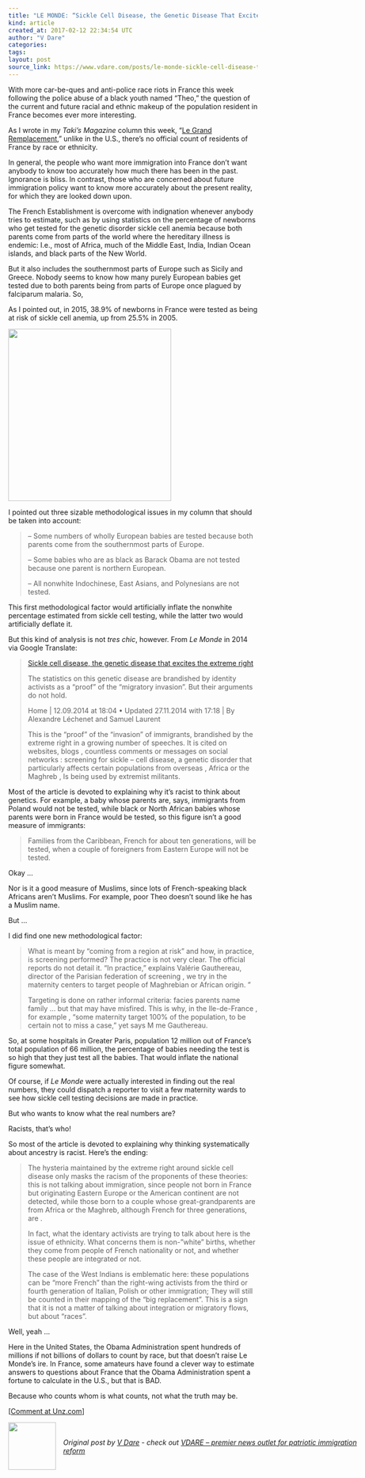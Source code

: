```yaml
---
title: "LE MONDE: “Sickle Cell Disease, the Genetic Disease That Excites the Extreme Right”"
kind: article
created_at: 2017-02-12 22:34:54 UTC
author: "V Dare"
categories: 
tags: 
layout: post
source_link: https://www.vdare.com/posts/le-monde-sickle-cell-disease-the-genetic-disease-that-excites-the-extreme-right
---
```



<!-- Cheat sheet: front matter key values above generated by planet.rb


   LE MONDE: “Sickle Cell Disease, the Genetic Disease That Excites the Extreme Right”             # => "I Made a Pretty Gem - Planet.rb"
   https://www.vdare.com/posts/le-monde-sickle-cell-disease-the-genetic-disease-that-excites-the-extreme-right               # => "http://poteland.com/blog/i-made-a-pretty-gem-planet-dot-rb/"
   2017-02-12 22:34:54 UTC              # => "2012-04-14 05:17:00 UTC"
   &lt;div class=&quot;pf-content&quot;&gt;&lt;p&gt;&lt;/p&gt;
&lt;p&gt;With more car-be-ques and anti-police race riots in France this week following the police abuse of a black youth named “Theo,” the question of the current and future racial and ethnic makeup of the population resident in France becomes ever more interesting.&lt;/p&gt;
&lt;p&gt;As I wrote in my &lt;em&gt;Taki’s Magazine&lt;/em&gt; column this week, “&lt;a title=&quot;http://takimag.com/article/le_grand_remplacement_steve_sailer#axzz4YR7oto7T&quot; href=&quot;http://takimag.com/article/le_grand_remplacement_steve_sailer#axzz4YR7oto7T&quot;&gt;Le Grand Remplacement&lt;/a&gt;,” unlike in the U.S., there’s no official count of residents of France by race or ethnicity.&lt;/p&gt;
&lt;p&gt;In general, the people who want more immigration into France don’t want anybody to know too accurately how much there has been in the past. Ignorance is bliss. In contrast, those who are concerned about future immigration policy want to know more accurately about the present reality, for which they are looked down upon.&lt;/p&gt;
&lt;p&gt;The French Establishment is overcome with indignation whenever anybody tries to estimate, such as by using statistics on the percentage of newborns who get tested for the genetic disorder sickle cell anemia because both parents come from parts of the world where the hereditary illness is endemic: I.e., most of Africa, much of the Middle East, India, Indian Ocean islands, and black parts of the New World.&lt;/p&gt;
&lt;p&gt;But it also includes the southernmost parts of Europe such as Sicily and Greece. Nobody seems to know how many purely European babies get tested due to both parents being from parts of Europe once plagued by falciparum malaria. So,&lt;/p&gt;
&lt;p&gt;As I pointed out, in 2015, 38.9% of newborns in France were tested as being at risk of sickle cell anemia, up from 25.5% in 2005.&lt;/p&gt;
&lt;p&gt;&lt;a title=&quot;http://www.fdesouche.com/wp-content/uploads/2016/09/Graphique-drepanocytose_hd_chiffres_2015-1.jpg&quot; href=&quot;http://www.fdesouche.com/wp-content/uploads/2016/09/Graphique-drepanocytose_hd_chiffres_2015-1.jpg&quot;&gt;&lt;img class=&quot;alignnone&quot; src=&quot;http://www.fdesouche.com/wp-content/uploads/2016/09/Graphique-drepanocytose_hd_chiffres_2015-1.jpg&quot; alt=&quot;&quot; width=&quot;329&quot; height=&quot;348&quot;&gt;&lt;/a&gt;&lt;/p&gt;
&lt;p&gt;I pointed out three sizable methodological issues in my column that should be taken into account:&lt;/p&gt;
&lt;blockquote&gt;&lt;p&gt;– Some numbers of wholly European babies are tested because both parents come from the southernmost parts of Europe.&lt;/p&gt;
&lt;p&gt;– Some babies who are as black as Barack Obama are not tested because one parent is northern European.&lt;/p&gt;
&lt;p&gt;– All nonwhite Indochinese, East Asians, and Polynesians are not tested.&lt;/p&gt;&lt;/blockquote&gt;
&lt;p&gt;This first methodological factor would artificially inflate the nonwhite percentage estimated from sickle cell testing, while the latter two would artificially deflate it.&lt;/p&gt;
&lt;p&gt;But this kind of analysis is not &lt;em&gt;tres chic&lt;/em&gt;, however. From &lt;em&gt;Le Monde&lt;/em&gt; in 2014 via Google Translate:&lt;/p&gt;
&lt;blockquote&gt;&lt;p&gt;&lt;a title=&quot;http://www.lemonde.fr/les-decodeurs/article/2014/09/12/drepanocytose-la-maladie-genetique-qui-excite-l-extreme-droite_4486737_4355770.html&quot; href=&quot;http://www.lemonde.fr/les-decodeurs/article/2014/09/12/drepanocytose-la-maladie-genetique-qui-excite-l-extreme-droite_4486737_4355770.html&quot;&gt;Sickle cell disease, the genetic disease that excites the extreme right&lt;/a&gt;&lt;/p&gt;
&lt;p&gt;The statistics on this genetic disease are brandished by identity activists as a “proof” of the “migratory invasion”. But their arguments do not hold.&lt;/p&gt;
&lt;p&gt;Home | 12.09.2014 at 18:04 • Updated 27.11.2014 with 17:18 | By Alexandre Léchenet and Samuel Laurent&lt;/p&gt;
&lt;p&gt;This is the “proof” of the “invasion” of immigrants, brandished by the extreme right in a growing number of speeches. It is cited on websites, blogs , countless comments or messages on social networks : screening for sickle – cell disease, a genetic disorder that particularly affects certain populations from overseas , Africa or the Maghreb , Is being used by extremist militants.&lt;/p&gt;&lt;div id=&quot;57966237cc52c74a5e1363c4&quot; class=&quot;vdb_player vdb_57966237cc52c74a5e1363c456bcd17ce4b018167fea5539&quot;&gt;    &lt;/div&gt;&lt;/blockquote&gt;
&lt;p&gt;Most of the article is devoted to explaining why it’s racist to think about genetics. For example, a baby whose parents are, says, immigrants from Poland would not be tested, while black or North African babies whose parents were born in France would be tested, so this figure isn’t a good measure of immigrants:&lt;/p&gt;
&lt;blockquote&gt;&lt;p&gt;Families from the Caribbean, French for about ten generations, will be tested, when a couple of foreigners from Eastern Europe will not be tested.&lt;/p&gt;&lt;/blockquote&gt;
&lt;p&gt;Okay …&lt;/p&gt;
&lt;p&gt;Nor is it a good measure of Muslims, since lots of French-speaking black Africans aren’t Muslims. For example, poor Theo doesn’t sound like he has a Muslim name.&lt;/p&gt;
&lt;p&gt;But …&lt;/p&gt;
&lt;p&gt;I did find one new methodological factor:&lt;/p&gt;
&lt;blockquote&gt;&lt;p&gt;What is meant by “coming from a region at risk” and how, in practice, is screening performed? The practice is not very clear. The official reports do not detail it. “In practice,” explains Valérie Gauthereau, director of the Parisian federation of screening , we try in the maternity centers to target people of Maghrebian or African origin. ”&lt;/p&gt;
&lt;p&gt;Targeting is done on rather informal criteria: facies parents name family … but that may have misfired. This is why, in the Ile-de-France , for example , “some maternity target 100% of the population, to be certain not to miss a case,” yet says M me Gauthereau.&lt;/p&gt;&lt;/blockquote&gt;
&lt;p&gt;So, at some hospitals in Greater Paris, population 12 million out of France’s total population of 66 million, the percentage of babies needing the test is so high that they just test all the babies. That would inflate the national figure somewhat.&lt;/p&gt;
&lt;p&gt;Of course, if &lt;em&gt;Le Monde&lt;/em&gt; were actually interested in finding out the real numbers, they could dispatch a reporter to visit a few maternity wards to see how sickle cell testing decisions are made in practice.&lt;/p&gt;
&lt;p&gt;But who wants to know what the real numbers are?&lt;/p&gt;
&lt;p&gt;Racists, that’s who!&lt;/p&gt;
&lt;p&gt;So most of the article is devoted to explaining why thinking systematically about ancestry is racist. Here’s the ending:&lt;/p&gt;
&lt;blockquote&gt;&lt;p&gt;The hysteria maintained by the extreme right around sickle cell disease only masks the racism of the proponents of these theories: this is not talking about immigration, since people not born in France but originating Eastern Europe or the American continent are not detected, while those born to a couple whose great-grandparents are from Africa or the Maghreb, although French for three generations, are .&lt;/p&gt;
&lt;p&gt;In fact, what the identary activists are trying to talk about here is the issue of ethnicity. What concerns them is non-”white” births, whether they come from people of French nationality or not, and whether these people are integrated or not.&lt;/p&gt;
&lt;p&gt;The case of the West Indians is emblematic here: these populations can be “more French” than the right-wing activists from the third or fourth generation of Italian, Polish or other immigration; They will still be counted in their mapping of the “big replacement”. This is a sign that it is not a matter of talking about integration or migratory flows, but about “races”.&lt;/p&gt;&lt;/blockquote&gt;
&lt;p&gt;Well, yeah …&lt;/p&gt;
&lt;p&gt;Here in the United States, the Obama Administration spent hundreds of millions if not billions of dollars to count by race, but that doesn’t raise Le Monde’s ire. In France, some amateurs have found a clever way to estimate answers to questions about France that the Obama Administration spent a fortune to calculate in the U.S., but that is BAD.&lt;/p&gt;
&lt;p&gt;Because who counts whom is what counts, not what the truth may be.&lt;/p&gt;
&lt;p&gt;[&lt;a href=&quot;http://www.unz.com/isteve/le-monde-sickle-cell-disease-the-genetic-disease-that-excites-the-extreme-right/&quot;&gt;Comment at Unz.com&lt;/a&gt;]&lt;/p&gt;
&lt;/div&gt;           # => "I’ve been hurting to write this ever since we had the idea of creating a Planet for Cubox..." (Continued)
   VDARE – premier news outlet for patriotic immigration reform              # => "This is where I tell you stuff"
   vdare-premier-news-outlet-for-patriotic-immigratio              # => "this-is-where-i-tell-you-stuff"
   https://www.vdare.com               # => "http://poteland.com/articles"
           # => "programming planet"
                 # => "go ruby jekyll"
                 # => "http://poteland.com/images/site-logo.png"
   V Dare                 # => "Pablo Astigarraga"
   @vdar                # => "poteland"
   http://twitter.com/@vdar            # => "http://twitter.com/poteland" -->
<div class="pf-content"><p></p>
<p>With more car-be-ques and anti-police race riots in France this week following the police abuse of a black youth named “Theo,” the question of the current and future racial and ethnic makeup of the population resident in France becomes ever more interesting.</p>
<p>As I wrote in my <em>Taki’s Magazine</em> column this week, “<a title="http://takimag.com/article/le_grand_remplacement_steve_sailer#axzz4YR7oto7T" href="http://takimag.com/article/le_grand_remplacement_steve_sailer#axzz4YR7oto7T">Le Grand Remplacement</a>,” unlike in the U.S., there’s no official count of residents of France by race or ethnicity.</p>
<p>In general, the people who want more immigration into France don’t want anybody to know too accurately how much there has been in the past. Ignorance is bliss. In contrast, those who are concerned about future immigration policy want to know more accurately about the present reality, for which they are looked down upon.</p>
<p>The French Establishment is overcome with indignation whenever anybody tries to estimate, such as by using statistics on the percentage of newborns who get tested for the genetic disorder sickle cell anemia because both parents come from parts of the world where the hereditary illness is endemic: I.e., most of Africa, much of the Middle East, India, Indian Ocean islands, and black parts of the New World.</p>
<p>But it also includes the southernmost parts of Europe such as Sicily and Greece. Nobody seems to know how many purely European babies get tested due to both parents being from parts of Europe once plagued by falciparum malaria. So,</p>
<p>As I pointed out, in 2015, 38.9% of newborns in France were tested as being at risk of sickle cell anemia, up from 25.5% in 2005.</p>
<p><a title="http://www.fdesouche.com/wp-content/uploads/2016/09/Graphique-drepanocytose_hd_chiffres_2015-1.jpg" href="http://www.fdesouche.com/wp-content/uploads/2016/09/Graphique-drepanocytose_hd_chiffres_2015-1.jpg"><img class="alignnone" src="http://www.fdesouche.com/wp-content/uploads/2016/09/Graphique-drepanocytose_hd_chiffres_2015-1.jpg" alt="" width="329" height="348"></a></p>
<p>I pointed out three sizable methodological issues in my column that should be taken into account:</p>
<blockquote><p>– Some numbers of wholly European babies are tested because both parents come from the southernmost parts of Europe.</p>
<p>– Some babies who are as black as Barack Obama are not tested because one parent is northern European.</p>
<p>– All nonwhite Indochinese, East Asians, and Polynesians are not tested.</p></blockquote>
<p>This first methodological factor would artificially inflate the nonwhite percentage estimated from sickle cell testing, while the latter two would artificially deflate it.</p>
<p>But this kind of analysis is not <em>tres chic</em>, however. From <em>Le Monde</em> in 2014 via Google Translate:</p>
<blockquote><p><a title="http://www.lemonde.fr/les-decodeurs/article/2014/09/12/drepanocytose-la-maladie-genetique-qui-excite-l-extreme-droite_4486737_4355770.html" href="http://www.lemonde.fr/les-decodeurs/article/2014/09/12/drepanocytose-la-maladie-genetique-qui-excite-l-extreme-droite_4486737_4355770.html">Sickle cell disease, the genetic disease that excites the extreme right</a></p>
<p>The statistics on this genetic disease are brandished by identity activists as a “proof” of the “migratory invasion”. But their arguments do not hold.</p>
<p>Home | 12.09.2014 at 18:04 • Updated 27.11.2014 with 17:18 | By Alexandre Léchenet and Samuel Laurent</p>
<p>This is the “proof” of the “invasion” of immigrants, brandished by the extreme right in a growing number of speeches. It is cited on websites, blogs , countless comments or messages on social networks : screening for sickle – cell disease, a genetic disorder that particularly affects certain populations from overseas , Africa or the Maghreb , Is being used by extremist militants.</p><div id="57966237cc52c74a5e1363c4" class="vdb_player vdb_57966237cc52c74a5e1363c456bcd17ce4b018167fea5539">    </div></blockquote>
<p>Most of the article is devoted to explaining why it’s racist to think about genetics. For example, a baby whose parents are, says, immigrants from Poland would not be tested, while black or North African babies whose parents were born in France would be tested, so this figure isn’t a good measure of immigrants:</p>
<blockquote><p>Families from the Caribbean, French for about ten generations, will be tested, when a couple of foreigners from Eastern Europe will not be tested.</p></blockquote>
<p>Okay …</p>
<p>Nor is it a good measure of Muslims, since lots of French-speaking black Africans aren’t Muslims. For example, poor Theo doesn’t sound like he has a Muslim name.</p>
<p>But …</p>
<p>I did find one new methodological factor:</p>
<blockquote><p>What is meant by “coming from a region at risk” and how, in practice, is screening performed? The practice is not very clear. The official reports do not detail it. “In practice,” explains Valérie Gauthereau, director of the Parisian federation of screening , we try in the maternity centers to target people of Maghrebian or African origin. ”</p>
<p>Targeting is done on rather informal criteria: facies parents name family … but that may have misfired. This is why, in the Ile-de-France , for example , “some maternity target 100% of the population, to be certain not to miss a case,” yet says M me Gauthereau.</p></blockquote>
<p>So, at some hospitals in Greater Paris, population 12 million out of France’s total population of 66 million, the percentage of babies needing the test is so high that they just test all the babies. That would inflate the national figure somewhat.</p>
<p>Of course, if <em>Le Monde</em> were actually interested in finding out the real numbers, they could dispatch a reporter to visit a few maternity wards to see how sickle cell testing decisions are made in practice.</p>
<p>But who wants to know what the real numbers are?</p>
<p>Racists, that’s who!</p>
<p>So most of the article is devoted to explaining why thinking systematically about ancestry is racist. Here’s the ending:</p>
<blockquote><p>The hysteria maintained by the extreme right around sickle cell disease only masks the racism of the proponents of these theories: this is not talking about immigration, since people not born in France but originating Eastern Europe or the American continent are not detected, while those born to a couple whose great-grandparents are from Africa or the Maghreb, although French for three generations, are .</p>
<p>In fact, what the identary activists are trying to talk about here is the issue of ethnicity. What concerns them is non-”white” births, whether they come from people of French nationality or not, and whether these people are integrated or not.</p>
<p>The case of the West Indians is emblematic here: these populations can be “more French” than the right-wing activists from the third or fourth generation of Italian, Polish or other immigration; They will still be counted in their mapping of the “big replacement”. This is a sign that it is not a matter of talking about integration or migratory flows, but about “races”.</p></blockquote>
<p>Well, yeah …</p>
<p>Here in the United States, the Obama Administration spent hundreds of millions if not billions of dollars to count by race, but that doesn’t raise Le Monde’s ire. In France, some amateurs have found a clever way to estimate answers to questions about France that the Obama Administration spent a fortune to calculate in the U.S., but that is BAD.</p>
<p>Because who counts whom is what counts, not what the truth may be.</p>
<p>[<a href="http://www.unz.com/isteve/le-monde-sickle-cell-disease-the-genetic-disease-that-excites-the-extreme-right/">Comment at Unz.com</a>]</p>
</div><div class="">
  <img src="" style="width: 96px; height: 96;">
  <span style="position: absolute; padding: 32px 15px;">
    <i>Original post by <a href="http://twitter.com/@vdar">V Dare</a> - check out <a href="https://www.vdare.com">VDARE – premier news outlet for patriotic immigration reform</a></i>
  </span>
</div>
